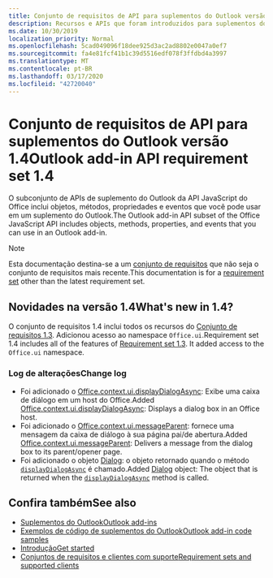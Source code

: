 ```yaml
---
title: Conjunto de requisitos de API para suplementos do Outlook versão 1.4
description: Recursos e APIs que foram introduzidos para suplementos do Outlook e APIs JavaScript do Office como parte da API de caixa de correio 1,4.
ms.date: 10/30/2019
localization_priority: Normal
ms.openlocfilehash: 5cad049096f18dee925d3ac2ad8802e0047a0ef7
ms.sourcegitcommit: fa4e81fcf41b1c39d5516edf078f3ffdbd4a3997
ms.translationtype: MT
ms.contentlocale: pt-BR
ms.lasthandoff: 03/17/2020
ms.locfileid: "42720040"
---
```

# <a name="outlook-add-in-api-requirement-set-14"></a><span data-ttu-id="ba3f8-103">Conjunto de requisitos de API para suplementos do Outlook versão 1.4</span><span class="sxs-lookup"><span data-stu-id="ba3f8-103">Outlook add-in API requirement set 1.4</span></span>

<span data-ttu-id="ba3f8-104">O subconjunto de APIs de suplemento do Outlook da API JavaScript do Office inclui objetos, métodos, propriedades e eventos que você pode usar em um suplemento do Outlook.</span><span class="sxs-lookup"><span data-stu-id="ba3f8-104">The Outlook add-in API subset of the Office JavaScript API includes objects, methods, properties, and events that you can use in an Outlook add-in.</span></span>

> [!NOTE]
> <span data-ttu-id="ba3f8-105">Esta documentação destina-se a um [conjunto de requisitos](../../requirement-sets/outlook-api-requirement-sets.md) que não seja o conjunto de requisitos mais recente.</span><span class="sxs-lookup"><span data-stu-id="ba3f8-105">This documentation is for a [requirement set](../../requirement-sets/outlook-api-requirement-sets.md) other than the latest requirement set.</span></span>

## <a name="whats-new-in-14"></a><span data-ttu-id="ba3f8-106">Novidades na versão 1.4</span><span class="sxs-lookup"><span data-stu-id="ba3f8-106">What's new in 1.4?</span></span>

<span data-ttu-id="ba3f8-p101">O conjunto de requisitos 1.4 inclui todos os recursos do [Conjunto de requisitos 1.3](../requirement-set-1.3/outlook-requirement-set-1.3.md). Adicionou acesso ao namespace `Office.ui`.</span><span class="sxs-lookup"><span data-stu-id="ba3f8-p101">Requirement set 1.4 includes all of the features of [Requirement set 1.3](../requirement-set-1.3/outlook-requirement-set-1.3.md). It added access to the `Office.ui` namespace.</span></span>

### <a name="change-log"></a><span data-ttu-id="ba3f8-109">Log de alterações</span><span class="sxs-lookup"><span data-stu-id="ba3f8-109">Change log</span></span>

- <span data-ttu-id="ba3f8-110">Foi adicionado o [Office.context.ui.displayDialogAsync](/javascript/api/office/office.ui#displaydialogasync-startaddress--options--callback-): Exibe uma caixa de diálogo em um host do Office.</span><span class="sxs-lookup"><span data-stu-id="ba3f8-110">Added [Office.context.ui.displayDialogAsync](/javascript/api/office/office.ui#displaydialogasync-startaddress--options--callback-): Displays a dialog box in an Office host.</span></span>
- <span data-ttu-id="ba3f8-111">Foi adicionado o [Office.context.ui.messageParent](/javascript/api/office/office.ui#messageparent-message-): fornece uma mensagem da caixa de diálogo à sua página pai/de abertura.</span><span class="sxs-lookup"><span data-stu-id="ba3f8-111">Added [Office.context.ui.messageParent](/javascript/api/office/office.ui#messageparent-message-): Delivers a message from the dialog box to its parent/opener page.</span></span>
- <span data-ttu-id="ba3f8-112">Foi adicionado o objeto [Dialog](/javascript/api/office/office.dialog): o objeto retornado quando o método [`displayDialogAsync`](/javascript/api/office/office.ui#displaydialogasync-startaddress--options--callback-) é chamado.</span><span class="sxs-lookup"><span data-stu-id="ba3f8-112">Added [Dialog](/javascript/api/office/office.dialog) object: The object that is returned when the [`displayDialogAsync`](/javascript/api/office/office.ui#displaydialogasync-startaddress--options--callback-) method is called.</span></span>

## <a name="see-also"></a><span data-ttu-id="ba3f8-113">Confira também</span><span class="sxs-lookup"><span data-stu-id="ba3f8-113">See also</span></span>

- [<span data-ttu-id="ba3f8-114">Suplementos do Outlook</span><span class="sxs-lookup"><span data-stu-id="ba3f8-114">Outlook add-ins</span></span>](../../../outlook/outlook-add-ins-overview.md)
- [<span data-ttu-id="ba3f8-115">Exemplos de código de suplementos do Outlook</span><span class="sxs-lookup"><span data-stu-id="ba3f8-115">Outlook add-in code samples</span></span>](https://developer.microsoft.com/outlook/gallery/?filterBy=Outlook,Samples,Add-ins)
- [<span data-ttu-id="ba3f8-116">Introdução</span><span class="sxs-lookup"><span data-stu-id="ba3f8-116">Get started</span></span>](../../../quickstarts/outlook-quickstart.md)
- [<span data-ttu-id="ba3f8-117">Conjuntos de requisitos e clientes com suporte</span><span class="sxs-lookup"><span data-stu-id="ba3f8-117">Requirement sets and supported clients</span></span>](../../requirement-sets/outlook-api-requirement-sets.md)

